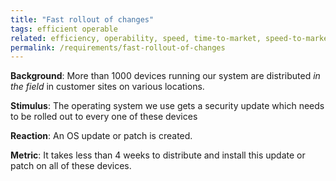 ```yaml
---
title: "Fast rollout of changes"
tags: efficient operable
related: efficiency, operability, speed, time-to-market, speed-to-market
permalink: /requirements/fast-rollout-of-changes
---
```


<div class="quality-requirement" markdown="1">

**Background**: More than 1000 devices running our system are distributed _in the field_ in customer sites on various locations.

**Stimulus**: The operating system we use gets a security update which needs to be rolled out to every one of these devices 

**Reaction**: An OS update or patch is created.

**Metric**: It takes less than 4 weeks to distribute and install this update or patch on all of these devices.
</div><br>




